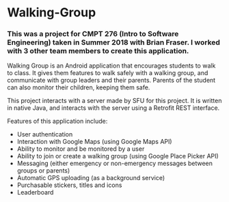 # Walking-Group

### This was a project for CMPT 276 (Intro to Software Engineering) taken in Summer 2018 with Brian Fraser. I worked with 3 other team members to create this application.

Walking Group is an Android application that encourages students to walk to class. It gives them features to walk safely with a walking group, and communicate with group leaders and their parents. Parents of the student can also monitor their children, keeping them safe.

This project interacts with a server made by SFU for this project. It is written in native Java, and interacts with the server using a Retrofit REST interface.

Features of this application include:
* User authentication
* Interaction with Google Maps (using Google Maps API)
* Ability to monitor and be monitored by a user
* Ability to join or create a walking group (using Google Place Picker API)
* Messaging (either emergency or non-emergency messages between groups or parents)
* Automatic GPS uploading (as a background service)
* Purchasable stickers, titles and icons
* Leaderboard
